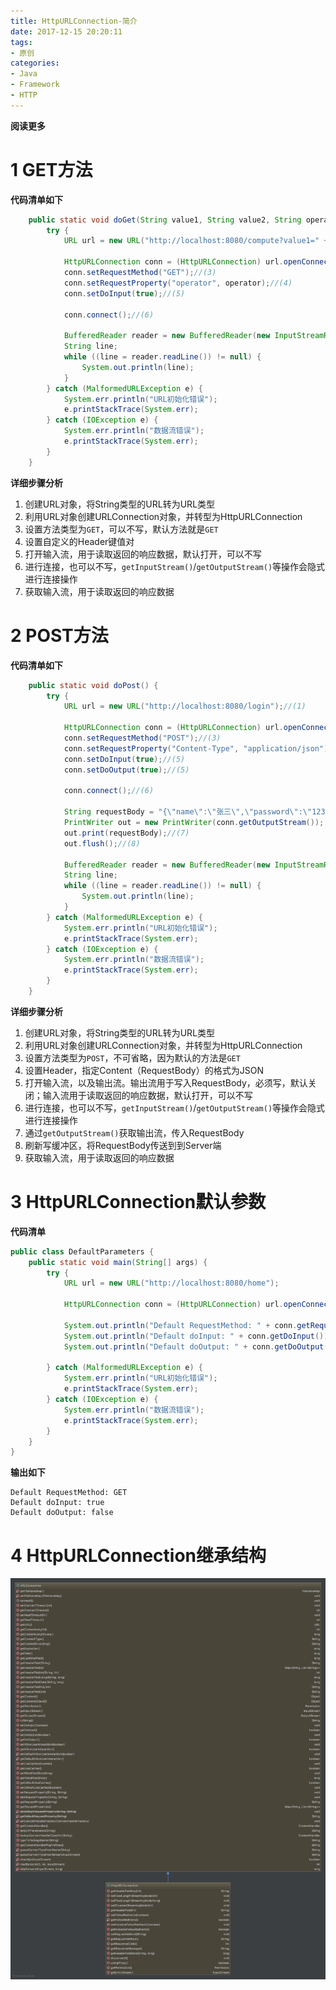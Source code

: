 ```yaml
---
title: HttpURLConnection-简介
date: 2017-12-15 20:20:11
tags: 
- 原创
categories: 
- Java
- Framework
- HTTP
---
```


__阅读更多__

<!--more-->

# 1 GET方法

__代码清单如下__

```Java
    public static void doGet(String value1, String value2, String operator) {
        try {
            URL url = new URL("http://localhost:8080/compute?value1=" + value1 + "&value2=" + value2);//(1)

            HttpURLConnection conn = (HttpURLConnection) url.openConnection();//(2)
            conn.setRequestMethod("GET");//(3)
            conn.setRequestProperty("operator", operator);//(4)
            conn.setDoInput(true);//(5)

            conn.connect();//(6)

            BufferedReader reader = new BufferedReader(new InputStreamReader(conn.getInputStream()));//(7)
            String line;
            while ((line = reader.readLine()) != null) {
                System.out.println(line);
            }
        } catch (MalformedURLException e) {
            System.err.println("URL初始化错误");
            e.printStackTrace(System.err);
        } catch (IOException e) {
            System.err.println("数据流错误");
            e.printStackTrace(System.err);
        }
    }
```

__详细步骤分析__

1. 创建URL对象，将String类型的URL转为URL类型
1. 利用URL对象创建URLConnection对象，并转型为HttpURLConnection
1. 设置方法类型为`GET`，可以不写，默认方法就是`GET`
1. 设置自定义的Header键值对
1. 打开输入流，用于读取返回的响应数据，默认打开，可以不写
1. 进行连接，也可以不写，`getInputStream()`/`getOutputStream()`等操作会隐式进行连接操作
1. 获取输入流，用于读取返回的响应数据

# 2 POST方法

__代码清单如下__

```Java
    public static void doPost() {
        try {
            URL url = new URL("http://localhost:8080/login");//(1)

            HttpURLConnection conn = (HttpURLConnection) url.openConnection();//(2)
            conn.setRequestMethod("POST");//(3)
            conn.setRequestProperty("Content-Type", "application/json");//(4)
            conn.setDoInput(true);//(5)
            conn.setDoOutput(true);//(5)

            conn.connect();//(6)

            String requestBody = "{\"name\":\"张三\",\"password\":\"123456789\"}";
            PrintWriter out = new PrintWriter(conn.getOutputStream());
            out.print(requestBody);//(7)
            out.flush();//(8)

            BufferedReader reader = new BufferedReader(new InputStreamReader(conn.getInputStream()));//(9)
            String line;
            while ((line = reader.readLine()) != null) {
                System.out.println(line);
            }
        } catch (MalformedURLException e) {
            System.err.println("URL初始化错误");
            e.printStackTrace(System.err);
        } catch (IOException e) {
            System.err.println("数据流错误");
            e.printStackTrace(System.err);
        }
    }
```

__详细步骤分析__

1. 创建URL对象，将String类型的URL转为URL类型
1. 利用URL对象创建URLConnection对象，并转型为HttpURLConnection
1. 设置方法类型为`POST`，不可省略，因为默认的方法是`GET`
1. 设置Header，指定Content（RequestBody）的格式为JSON
1. 打开输入流，以及输出流。输出流用于写入RequestBody，必须写，默认关闭；输入流用于读取返回的响应数据，默认打开，可以不写
1. 进行连接，也可以不写，`getInputStream()`/`getOutputStream()`等操作会隐式进行连接操作
1. 通过`getOutputStream()`获取输出流，传入RequestBody
1. 刷新写缓冲区，将RequestBody传送到到Server端
1. 获取输入流，用于读取返回的响应数据

# 3 HttpURLConnection默认参数

__代码清单__
```Java
public class DefaultParameters {
    public static void main(String[] args) {
        try {
            URL url = new URL("http://localhost:8080/home");

            HttpURLConnection conn = (HttpURLConnection) url.openConnection();

            System.out.println("Default RequestMethod: " + conn.getRequestMethod());
            System.out.println("Default doInput: " + conn.getDoInput());
            System.out.println("Default doOutput: " + conn.getDoOutput());

        } catch (MalformedURLException e) {
            System.err.println("URL初始化错误");
            e.printStackTrace(System.err);
        } catch (IOException e) {
            System.err.println("数据流错误");
            e.printStackTrace(System.err);
        }
    }
}
```

__输出如下__

```
Default RequestMethod: GET
Default doInput: true
Default doOutput: false
```

# 4 HttpURLConnection继承结构

![HttpURLConnection](/images/HttpURLConnection-简介/HttpURLConnection.png)

